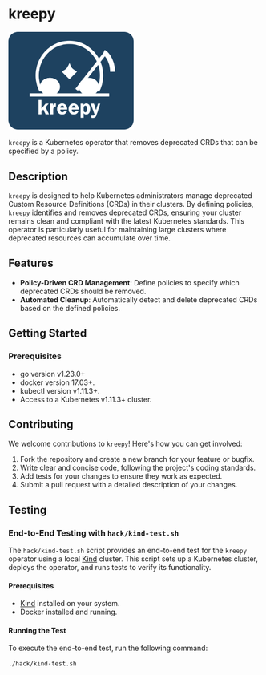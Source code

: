 # kreepy

<img src="docs/logo/kreepy-logo.png" width="250" alt="kreepy-logo">

`kreepy` is a Kubernetes operator that removes deprecated CRDs that can be specified by a policy.

## Description

`kreepy` is designed to help Kubernetes administrators manage deprecated Custom Resource Definitions (CRDs) in their clusters. By defining policies, `kreepy` identifies and removes deprecated CRDs, ensuring your cluster remains clean and compliant with the latest Kubernetes standards. This operator is particularly useful for maintaining large clusters where deprecated resources can accumulate over time.

## Features

- **Policy-Driven CRD Management**: Define policies to specify which deprecated CRDs should be removed.
- **Automated Cleanup**: Automatically detect and delete deprecated CRDs based on the defined policies.

## Getting Started

### Prerequisites

- go version v1.23.0+
- docker version 17.03+.
- kubectl version v1.11.3+.
- Access to a Kubernetes v1.11.3+ cluster.

## Contributing

We welcome contributions to `kreepy`! Here's how you can get involved:

1. Fork the repository and create a new branch for your feature or bugfix.
2. Write clear and concise code, following the project's coding standards.
3. Add tests for your changes to ensure they work as expected.
4. Submit a pull request with a detailed description of your changes.

## Testing

### End-to-End Testing with `hack/kind-test.sh`

The `hack/kind-test.sh` script provides an end-to-end test for the `kreepy` operator using a local [Kind](https://kind.sigs.k8s.io/) cluster. This script sets up a Kubernetes cluster, deploys the operator, and runs tests to verify its functionality.

#### Prerequisites

- [Kind](https://kind.sigs.k8s.io/) installed on your system.
- Docker installed and running.

#### Running the Test

To execute the end-to-end test, run the following command:

```sh
./hack/kind-test.sh
```
